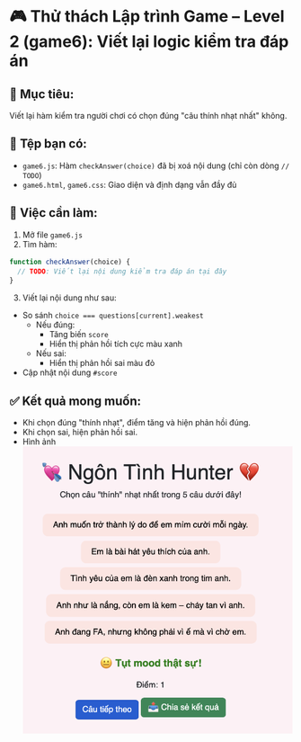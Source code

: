 
# 🎮 Thử thách Lập trình Game – Level 2 (game6): Viết lại logic kiểm tra đáp án

## 🧠 Mục tiêu:
Viết lại hàm kiểm tra người chơi có chọn đúng "câu thính nhạt nhất" không.

## 📂 Tệp bạn có:
- `game6.js`: Hàm `checkAnswer(choice)` đã bị xoá nội dung (chỉ còn dòng `// TODO`)
- `game6.html`, `game6.css`: Giao diện và định dạng vẫn đầy đủ

## 🔧 Việc cần làm:
1. Mở file `game6.js`
2. Tìm hàm:
```js
function checkAnswer(choice) {
  // TODO: Viết lại nội dung kiểm tra đáp án tại đây
}
```
3. Viết lại nội dung như sau:
- So sánh `choice === questions[current].weakest`
  - Nếu đúng:
    - Tăng biến `score`
    - Hiển thị phản hồi tích cực màu xanh
  - Nếu sai:
    - Hiển thị phản hồi sai màu đỏ
- Cập nhật nội dung `#score`

## ✅ Kết quả mong muốn:
- Khi chọn đúng "thính nhạt", điểm tăng và hiện phản hồi đúng.
- Khi chọn sai, hiện phản hồi sai.
- Hình ảnh ![alt text](image.png)
